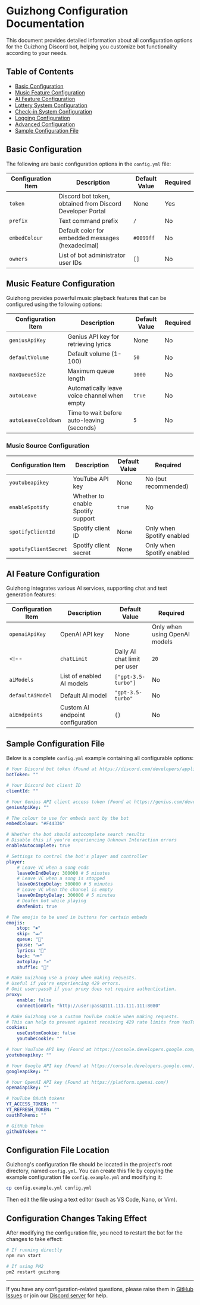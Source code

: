 # Guizhong Configuration Documentation

This document provides detailed information about all configuration options for the Guizhong Discord bot, helping you customize bot functionality according to your needs.

## Table of Contents
- [Basic Configuration](#basic-configuration)
- [Music Feature Configuration](#music-feature-configuration)
- [AI Feature Configuration](#ai-feature-configuration)
- [Lottery System Configuration](#lottery-system-configuration)
- [Check-in System Configuration](#check-in-system-configuration)
- [Logging Configuration](#logging-configuration)
- [Advanced Configuration](#advanced-configuration)
- [Sample Configuration File](#sample-configuration-file)

## Basic Configuration

The following are basic configuration options in the `config.yml` file:

| Configuration Item | Description | Default Value | Required |
|-------------------|------------|--------------|----------|
| `token` | Discord bot token, obtained from Discord Developer Portal | None | Yes |
| `prefix` | Text command prefix | `/` | No |
| `embedColour` | Default color for embedded messages (hexadecimal) | `#0099ff` | No |
| `owners` | List of bot administrator user IDs | `[]` | No |

## Music Feature Configuration

Guizhong provides powerful music playback features that can be configured using the following options:

| Configuration Item | Description | Default Value | Required |
|-------------------|------------|--------------|----------|
| `geniusApiKey` | Genius API key for retrieving lyrics | None | No |
| `defaultVolume` | Default volume (1-100) | `50` | No |
| `maxQueueSize` | Maximum queue length | `1000` | No |
| `autoLeave` | Automatically leave voice channel when empty | `true` | No |
| `autoLeaveCooldown` | Time to wait before auto-leaving (seconds) | `5` | No |

### Music Source Configuration

| Configuration Item | Description | Default Value | Required |
|-------------------|------------|--------------|----------|
| `youtubeapikey` | YouTube API key | None | No (but recommended) |
| `enableSpotify` | Whether to enable Spotify support | `true` | No |
| `spotifyClientId` | Spotify client ID | None | Only when Spotify enabled |
| `spotifyClientSecret` | Spotify client secret | None | Only when Spotify enabled |

## AI Feature Configuration

Guizhong integrates various AI services, supporting chat and text generation features:

| Configuration Item | Description | Default Value | Required |
|-------------------|------------|--------------|----------|
| `openaiApiKey` | OpenAI API key | None | Only when using OpenAI models |
<!-- | `chatLimit` | Daily AI chat limit per user | `20` | No |
| `aiModels` | List of enabled AI models | `["gpt-3.5-turbo"]` | No |
| `defaultAiModel` | Default AI model | `"gpt-3.5-turbo"` | No |
| `aiEndpoints` | Custom AI endpoint configuration | `{}` | No | -->

<!-- ### Custom AI Endpoint Example

```yaml
aiEndpoints:
  chatglm:
    url: "http://localhost:8000/v1"
    key: "your_api_key"
  claude:
    url: "https://api.anthropic.com/v1"
    key: "your_anthropic_key"
``` -->

<!-- ## Lottery System Configuration

| Configuration Item | Description | Default Value | Required |
|-------------------|------------|--------------|----------|
| `enableLottery` | Whether to enable the lottery system | `true` | No |
| `ticketPrice` | Ticket price | `100` | No |
| `maxTicketsPerUser` | Maximum tickets per user | `10` | No |
| `drawCooldown` | Draw cooldown time (hours) | `24` | No |
| `prizes` | Prize configuration | `[1000, 500, 250]` | No |

## Check-in System Configuration

| Configuration Item | Description | Default Value | Required |
|-------------------|------------|--------------|----------|
| `enableCheckin` | Whether to enable the check-in system | `true` | No |
| `checkinReward` | Check-in reward amount | `50` | No |
| `checkinStreak` | Whether to enable consecutive check-in rewards | `true` | No |
| `streakBonus` | Additional reward for consecutive check-ins | `10` | No | -->

<!-- ## Logging Configuration

| Configuration Item | Description | Default Value | Required |
|-------------------|------------|--------------|----------|
| `logLevel` | Log level (info, warn, error, debug) | `"info"` | No |
| `logToFile` | Whether to write logs to a file | `true` | No |
| `logPath` | Log file path | `"logs/"` | No |
| `logCommandUsage` | Whether to record command usage | `true` | No |

## Advanced Configuration

| Configuration Item | Description | Default Value | Required |
|-------------------|------------|--------------|----------|
| `shards` | Number of shards (for large bots) | `"auto"` | No |
| `debug` | Whether to enable debug mode | `false` | No |
| `databaseUrl` | Database connection URL | None | No |
| `cacheLifetime` | Cache lifetime (seconds) | `600` | No |
| `rateLimitAttempts` | Rate limit attempt count | `3` | No | -->

## Sample Configuration File

Below is a complete `config.yml` example containing all configurable options:

```yaml
# Your Discord bot token (Found at https://discord.com/developers/applications)
botToken: ""

# Your Discord bot client ID
clientId: ""

# Your Genius API client access token (Found at https://genius.com/developers)
geniusApiKey: ""

# The colour to use for embeds sent by the bot
embedColour: "#F44336"

# Whether the bot should autocomplete search results
# Disable this if you're experiencing Unknown Interaction errors
enableAutocomplete: true

# Settings to control the bot's player and controller
player:
    # Leave VC when a song ends
    leaveOnEndDelay: 300000 # 5 minutes
    # Leave VC when a song is stopped
    leaveOnStopDelay: 300000 # 5 minutes
    # Leave VC when the channel is empty
    leaveOnEmptyDelay: 300000 # 5 minutes
    # Deafen bot while playing
    deafenBot: true

# The emojis to be used in buttons for certain embeds
emojis:
    stop: "⏹"
    skip: "⏭"
    queue: "📜"
    pause: "⏯"
    lyrics: "📜"
    back: "⏮"
    autoplay: "»"
    shuffle: "🔀"

# Make Guizhong use a proxy when making requests.
# Useful if you're experiencing 429 errors.
# Omit user:pass@ if your proxy does not require authentication.
proxy:
    enable: false
    connectionUrl: "http://user:pass@111.111.111.111:8080"

# Make Guizhong use a custom YouTube cookie when making requests.
# This can help to prevent against receiving 429 rate limits from YouTube.
cookies:
    useCustomCookie: false
    youtubeCookie: ""

# Your YouTube API key (Found at https://console.developers.google.com/)
youtubeapikey: ""

# Your Google API key (Found at https://console.developers.google.com/)
googleapikey: ""

# Your OpenAI API key (Found at https://platform.openai.com/)
openaiapikey: ""

# YouTube OAuth tokens
YT_ACCESS_TOKEN: ""
YT_REFRESH_TOKEN: ""
oauthTokens: ""

# GitHub Token
githubToken: ""
```

## Configuration File Location

Guizhong's configuration file should be located in the project's root directory, named `config.yml`. You can create this file by copying the example configuration file `config.example.yml` and modifying it:

```bash
cp config.example.yml config.yml
```

Then edit the file using a text editor (such as VS Code, Nano, or Vim).

## Configuration Changes Taking Effect

After modifying the configuration file, you need to restart the bot for the changes to take effect:

```bash
# If running directly
npm run start

# If using PM2
pm2 restart guizhong
```

---

If you have any configuration-related questions, please raise them in [GitHub Issues](https://github.com/yuhuanowo/Guizhong/issues) or join our [Discord server](https://discord.gg/GfUY7ynvXN) for help.